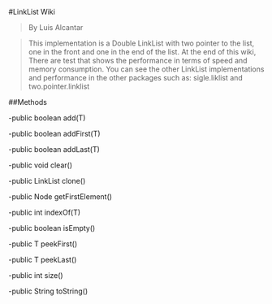 #LinkList Wiki
>By Luis Alcantar

>This implementation is a Double  LinkList with two pointer to the list, one in the front and one in the end of the list.
At the end of this wiki, There are test that shows the performance in terms of speed and memory consumption.
You can see the other LinkList implementations and performance in the other packages such as: sigle.liklist
and two.pointer.linklist

##Methods

-public boolean add(T)

-public boolean addFirst(T)

-public boolean addLast(T)

-public void clear()

-public LinkList<T> clone()

-public Node<T> getFirstElement()

-public int indexOf(T)

-public boolean isEmpty()

-public T peekFirst()

-public T peekLast()

-public int size()

-public String toString()
